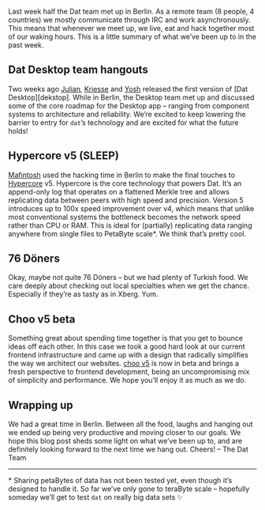 Last week half the Dat team met up in Berlin. As a remote team (8 people, 4
countries) we mostly communicate through IRC and work asynchronously. This
means that whenever we meet up, we live, eat and hack together most of our
waking hours. This is a little summary of what we’ve been up to in the past
week.

## Dat Desktop team hangouts
Two weeks ago [Julian][julian], [Kriesse][kriesse] and [Yosh][yosh] released
the first version of [Dat Desktop][dekstop]. While in Berlin, the Desktop team
met up and discussed some of the core roadmap for the Desktop app – ranging
from component systems to architecture and reliability. We’re excited to keep
lowering the barrier to entry for `dat`’s technology and are excited for what
the future holds!

## Hypercore v5 (SLEEP)
[Mafintosh][mafintosh] used the hacking time in Berlin to make the final
touches to [Hypercore][hypercore] v5. Hypercore is the core technology that
powers Dat. It’s an append-only log that operates on a flattened Merkle tree
and allows replicating data between peers with high speed and precision.
Version 5 introduces up to 100x speed improvement over v4, which means that
unlike most conventional systems the bottleneck becomes the network speed
rather than CPU or RAM. This is ideal for (partially) replicating data ranging
anywhere from single files to PetaByte scale\*. We think that’s pretty cool.

## 76 Döners
Okay, maybe not quite 76 Döners – but we had plenty of Turkish food. We care
deeply about checking out local specialties when we get the chance. Especially
if they’re as tasty as in Xberg. Yum.

## Choo v5 beta
Something great about spending time together is that you get to bounce ideas off
each other. In this case we took a good hard look at our current frontend
infrastructure and came up with a design that radically simplifies the way we
architect our websites. [choo v5][choo] is now in beta and brings a fresh
perspective to frontend development, being an uncompromising mix of simplicity
and performance. We hope you’ll enjoy it as much as we do.

## Wrapping up
We had a great time in Berlin. Between all the food, laughs and hanging out we
ended up being very productive and moving closer to our goals. We hope this
blog post sheds some light on what we’ve been up to, and are definitely looking
forward to the next time we hang out. Cheers! – The Dat Team

---

\* Sharing petaBytes of data has not been tested yet, even though it’s designed
to handle it. So far we’ve only gone to teraByte scale – hopefully someday
we’ll get to test `dat` on really big data sets ✨

[julian]: https://twitter.com/juliangruber
[kriesse]: https://twitter.com/kriesse
[mafintosh]: https://twitter.com/mafintosh
[yosh]: https://twitter.com/yoshuawuyts
[hypercore]: https://github.com/mafintosh/hypercore
[choo]: https://choo.io
[desktop]: https://github.com/datproject/dat-desktop
